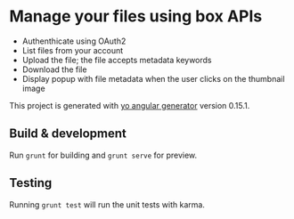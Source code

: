 # Manage your files using box APIs

* Authenthicate using OAuth2
* List files from your account
* Upload the file; the file accepts metadata keywords  
* Download the file
* Display popup with file metadata when the user clicks on the thumbnail image 

This project is generated with [yo angular generator](https://github.com/yeoman/generator-angular)
version 0.15.1. 

## Build & development

Run `grunt` for building and `grunt serve` for preview.

## Testing

Running `grunt test` will run the unit tests with karma.
